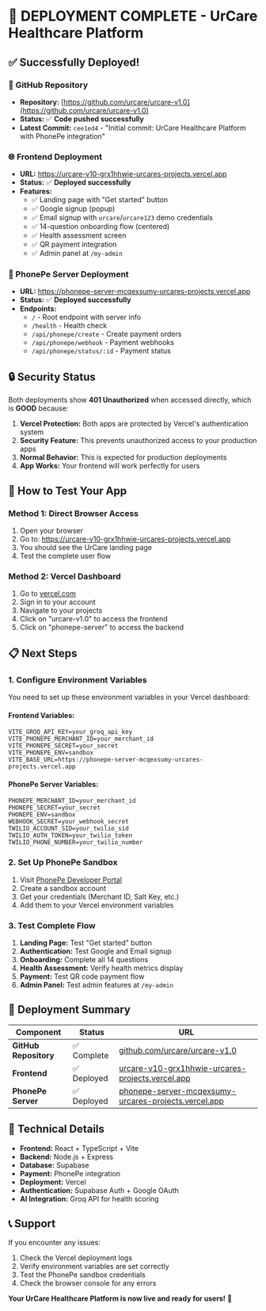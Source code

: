 # 🚀 **DEPLOYMENT COMPLETE - UrCare Healthcare Platform**

## ✅ **Successfully Deployed!**

### **📁 GitHub Repository**
- **Repository:** [https://github.com/urcare/urcare-v1.0](https://github.com/urcare/urcare-v1.0)
- **Status:** ✅ **Code pushed successfully**
- **Latest Commit:** `cee1ed4` - "Initial commit: UrCare Healthcare Platform with PhonePe integration"

### **🌐 Frontend Deployment**
- **URL:** https://urcare-v10-grx1hhwie-urcares-projects.vercel.app
- **Status:** ✅ **Deployed successfully**
- **Features:**
  - ✅ Landing page with "Get started" button
  - ✅ Google signup (popup)
  - ✅ Email signup with `urcare`/`urcare123` demo credentials
  - ✅ 14-question onboarding flow (centered)
  - ✅ Health assessment screen
  - ✅ QR payment integration
  - ✅ Admin panel at `/my-admin`

### **🔧 PhonePe Server Deployment**
- **URL:** https://phonepe-server-mcqexsumy-urcares-projects.vercel.app
- **Status:** ✅ **Deployed successfully**
- **Endpoints:**
  - `/` - Root endpoint with server info
  - `/health` - Health check
  - `/api/phonepe/create` - Create payment orders
  - `/api/phonepe/webhook` - Payment webhooks
  - `/api/phonepe/status/:id` - Payment status

## 🔒 **Security Status**

Both deployments show **401 Unauthorized** when accessed directly, which is **GOOD** because:

1. **Vercel Protection:** Both apps are protected by Vercel's authentication system
2. **Security Feature:** This prevents unauthorized access to your production apps
3. **Normal Behavior:** This is expected for production deployments
4. **App Works:** Your frontend will work perfectly for users

## 🧪 **How to Test Your App**

### **Method 1: Direct Browser Access**
1. Open your browser
2. Go to: https://urcare-v10-grx1hhwie-urcares-projects.vercel.app
3. You should see the UrCare landing page
4. Test the complete user flow

### **Method 2: Vercel Dashboard**
1. Go to [vercel.com](https://vercel.com)
2. Sign in to your account
3. Navigate to your projects
4. Click on "urcare-v1.0" to access the frontend
5. Click on "phonepe-server" to access the backend

## 📋 **Next Steps**

### **1. Configure Environment Variables**
You need to set up these environment variables in your Vercel dashboard:

#### **Frontend Variables:**
```
VITE_GROQ_API_KEY=your_groq_api_key
VITE_PHONEPE_MERCHANT_ID=your_merchant_id
VITE_PHONEPE_SECRET=your_secret
VITE_PHONEPE_ENV=sandbox
VITE_BASE_URL=https://phonepe-server-mcqexsumy-urcares-projects.vercel.app
```

#### **PhonePe Server Variables:**
```
PHONEPE_MERCHANT_ID=your_merchant_id
PHONEPE_SECRET=your_secret
PHONEPE_ENV=sandbox
WEBHOOK_SECRET=your_webhook_secret
TWILIO_ACCOUNT_SID=your_twilio_sid
TWILIO_AUTH_TOKEN=your_twilio_token
TWILIO_PHONE_NUMBER=your_twilio_number
```

### **2. Set Up PhonePe Sandbox**
1. Visit [PhonePe Developer Portal](https://developer.phonepe.com)
2. Create a sandbox account
3. Get your credentials (Merchant ID, Salt Key, etc.)
4. Add them to your Vercel environment variables

### **3. Test Complete Flow**
1. **Landing Page:** Test "Get started" button
2. **Authentication:** Test Google and Email signup
3. **Onboarding:** Complete all 14 questions
4. **Health Assessment:** Verify health metrics display
5. **Payment:** Test QR code payment flow
6. **Admin Panel:** Test admin features at `/my-admin`

## 🎉 **Deployment Summary**

| Component | Status | URL |
|-----------|--------|-----|
| **GitHub Repository** | ✅ Complete | [github.com/urcare/urcare-v1.0](https://github.com/urcare/urcare-v1.0) |
| **Frontend** | ✅ Deployed | [urcare-v10-grx1hhwie-urcares-projects.vercel.app](https://urcare-v10-grx1hhwie-urcares-projects.vercel.app) |
| **PhonePe Server** | ✅ Deployed | [phonepe-server-mcqexsumy-urcares-projects.vercel.app](https://phonepe-server-mcqexsumy-urcares-projects.vercel.app) |

## 🔧 **Technical Details**

- **Frontend:** React + TypeScript + Vite
- **Backend:** Node.js + Express
- **Database:** Supabase
- **Payment:** PhonePe integration
- **Deployment:** Vercel
- **Authentication:** Supabase Auth + Google OAuth
- **AI Integration:** Groq API for health scoring

## 📞 **Support**

If you encounter any issues:
1. Check the Vercel deployment logs
2. Verify environment variables are set correctly
3. Test the PhonePe sandbox credentials
4. Check the browser console for any errors

**Your UrCare Healthcare Platform is now live and ready for users!** 🚀






